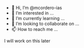 - 👋 Hi, I’m @mcordero-ias
- 👀 I’m interested in ...
- 🌱 I’m currently learning ...
- 💞️ I’m looking to collaborate on ...
- 📫 How to reach me ...

<!---
mcordero-ias/mcordero-ias is a ✨ special ✨ repository because its `README.md` (this file) appears on your GitHub profile.
You can click the Preview link to take a look at your changes.
--->

I will work on this later
